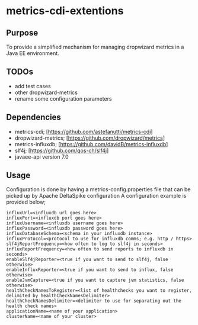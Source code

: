 # metrics-cdi-extentions

## Purpose

To provide a simplified mechanism for managing dropwizard metrics in a Java EE environment.  

## TODOs

* add test cases
* other dropwizard-metrics
* rename some configuration parameters

## Dependencies

* metrics-cdi; [https://github.com/astefanutti/metrics-cdi]
* dropwizard-metrics; [https://github.com/dropwizard/metrics]
* metrics-influxdb; [https://github.com/davidB/metrics-influxdb]
* slf4j; [https://github.com/qos-ch/slf4j]
* javaee-api version 7.0

## Usage

Configuration is done by having a metrics-config.properties file that can be picked up by Apache DeltaSpike configuration
A configuration example is provided below;

```
influxUrl=<influxdb url goes here>
influxPort=<influxdb port goes here>
influxUsername=<influxdb username goes here>
influxPassword=<influxdb password goes here>
influxDatabaseSchema=<schema in your influxdb instance>
influxProtocol=<protocol to use for influxdb comms; e.g. http / https>
slf4jReportFrequency=<how often to log to slf4j in seconds>
influxReportFrequency=<how often to send reports to influxdb in seconds>
enableSlf4jReporter=<true if you want to send to slf4j, false otherwise>
enableInfluxReporter=<true if you want to send to influx, false otherwise>
enableJvmCapture=<true if you want to capture jvm statistics, false otherwise>
healthCheckNamesToRegister=<list of healthchecks you want to register, delimited by healthCheckNamesDelimiter>
healthCheckNamesDelimiter=<delimiter to use for separating out the health check names>
applicationName=<name of your application>
clusterName=<name of your cluster>
```
